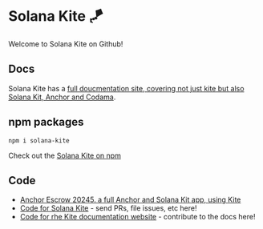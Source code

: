 # Solana Kite 🪁

Welcome to Solana Kite on Github!


## Docs

Solana Kite has a [full doucmentation site, covering not just kite but also Solana Kit, Anchor and Codama](https://https://solanakite.org/).

## npm packages

```
npm i solana-kite
```

Check out the [Solana Kite on npm](https://www.npmjs.com/package/solana-kite)

## Code

 - [Anchor Escrow 20245. a full Anchor and Solana Kit app, using Kite](https://github.com/solanakite/anchor-escrow-2025)
 - [Code for Solana Kite](https://github.com/solanakite/kite) - send PRs, file issues, etc here!
 - [Code for rhe Kite documentation website](https://github.com/orgs/solanakite/repositories) - contribute to the docs here!

